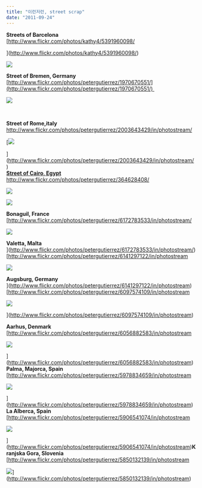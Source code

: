 ```yaml
---
title: "이런저런, street scrap"
date: "2011-09-24"
---
```


**Streets of Barcelona**  
[http://www.flickr.com/photos/kathy4/5391960098/  
  
](http://www.flickr.com/photos/kathy4/5391960098/)

![](http://kimsungi.cafe24.com/wp/wp-content/uploads/1/cfile7.uf.112996334E7E0CFB0843D6.jpg)

  
  
**Street of Bremen, Germany**  
[http://www.flickr.com/photos/petergutierrez/1970670551/](http://www.flickr.com/photos/petergutierrez/1970670551/)   
  

![](http://kimsungi.cafe24.com/wp/wp-content/uploads/1/cfile6.uf.1967273C4E7E0D2335F488.jpg)

   
  
**Street of Rome,italy**   
[http://www.flickr.com/photos/petergutierrez/2003643429/in/photostream/  
](http://www.flickr.com/photos/petergutierrez/2003643429/in/photostream/)

[![](http://kimsungi.cafe24.com/wp/wp-content/uploads/1/cfile10.uf.1241154C4E7E0D4336C8B3.jpg)  
  
](http://www.flickr.com/photos/petergutierrez/2003643429/in/photostream/)[  
](http://www.flickr.com/photos/petergutierrez/2003643429/in/photostream/)[**Street of Cairo, Egypt**  
](http://www.flickr.com/photos/petergutierrez/2003643429/in/photostream/)[http://www.flickr.com/photos/petergutierrez/364628408/  
](http://www.flickr.com/photos/petergutierrez/364628408/)[](http://www.flickr.com/photos/petergutierrez/364628408/)

[![](http://kimsungi.cafe24.com/wp/wp-content/uploads/1/cfile25.uf.137C433D4E7E0D8601FAAD.jpg)](http://www.flickr.com/photos/petergutierrez/364628408/)

[](http://www.flickr.com/photos/petergutierrez/364628408/)  
  

![](http://kimsungi.cafe24.com/wp/wp-content/uploads/1/cfile30.uf.117BCB3D4E7E0DA4033F10.jpg)

  
  
**Bonaguil, France**  
[http://www.flickr.com/photos/petergutierrez/6172783533/in/photostream/  

![](http://kimsungi.cafe24.com/wp/wp-content/uploads/1/cfile23.uf.200E853A4E7E0EB12FF950.jpg)

  
  
**Valetta, Malta**  
](http://www.flickr.com/photos/petergutierrez/6172783533/in/photostream/)[http://www.flickr.com/photos/petergutierrez/6141297122/in/photostream  

![](http://kimsungi.cafe24.com/wp/wp-content/uploads/1/cfile22.uf.124F0B374E7E0EEE03182C.jpg)

  
  
**Augsburg, Germany**  
](http://www.flickr.com/photos/petergutierrez/6141297122/in/photostream)[http://www.flickr.com/photos/petergutierrez/6097574109/in/photostream  

![](http://kimsungi.cafe24.com/wp/wp-content/uploads/1/cfile4.uf.1828BD3B4E7E0F65136EB5.jpg)

](http://www.flickr.com/photos/petergutierrez/6097574109/in/photostream)  
  
**Aarhus, Denmark**  
[http://www.flickr.com/photos/petergutierrez/6056882583/in/photostream  

![](http://kimsungi.cafe24.com/wp/wp-content/uploads/1/cfile24.uf.1337D5424E7E0FD404FDBC.jpg)

  
  
](http://www.flickr.com/photos/petergutierrez/6056882583/in/photostream)**Palma, Majorca, Spain**  
[http://www.flickr.com/photos/petergutierrez/5978834659/in/photostream  

![](http://kimsungi.cafe24.com/wp/wp-content/uploads/1/cfile7.uf.18074A444E7E100B101169.jpg)

  
  
](http://www.flickr.com/photos/petergutierrez/5978834659/in/photostream)**La Alberca, Spain**  
[http://www.flickr.com/photos/petergutierrez/5906541074/in/photostream  

![](http://kimsungi.cafe24.com/wp/wp-content/uploads/1/cfile10.uf.134D64464E7E10891BA324.jpg)

  
  
](http://www.flickr.com/photos/petergutierrez/5906541074/in/photostream)**Kranjska Gora, Slovenia**  
[http://www.flickr.com/photos/petergutierrez/5850132139/in/photostream  

![](http://kimsungi.cafe24.com/wp/wp-content/uploads/1/cfile10.uf.172A634D4E7E10D11DE836.jpg)](http://www.flickr.com/photos/petergutierrez/5850132139/in/photostream)
